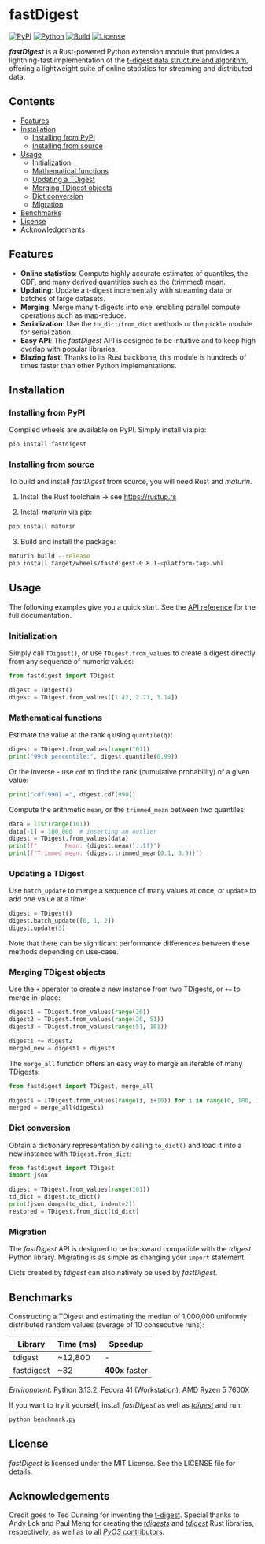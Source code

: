 # fastDigest

[![PyPI](https://img.shields.io/pypi/v/fastdigest.svg)](https://pypi.org/project/fastdigest/)
[![Python](https://img.shields.io/badge/python-3.7+-blue.svg)](https://www.python.org/downloads/)
[![Build](https://github.com/moritzmucha/fastdigest/actions/workflows/build.yml/badge.svg)](https://github.com/moritzmucha/fastdigest/actions)
[![License](https://img.shields.io/badge/License-MIT-yellow.svg)](./LICENSE)

***fastDigest*** is a Rust-powered Python extension module that provides a lightning-fast implementation of the [t-digest data structure and algorithm](https://github.com/tdunning/t-digest), offering a lightweight suite of online statistics for streaming and distributed data.

## Contents

- [Features](#features)
- [Installation](#installation)
  - [Installing from PyPI](#installing-from-pypi)
  - [Installing from source](#installing-from-source)
- [Usage](#usage)
  - [Initialization](#initialization)
  - [Mathematical functions](#mathematical-functions)
  - [Updating a TDigest](#updating-a-tdigest)
  - [Merging TDigest objects](#merging-tdigest-objects)
  - [Dict conversion](#dict-conversion)
  - [Migration](#migration)
- [Benchmarks](#benchmarks)
- [License](#license)
- [Acknowledgements](#acknowledgements)

## Features

- **Online statistics**: Compute highly accurate estimates of quantiles, the CDF, and many derived quantities such as the (trimmed) mean.
- **Updating**: Update a t-digest incrementally with streaming data or batches of large datasets.
- **Merging**: Merge many t-digests into one, enabling parallel compute operations such as map-reduce.
- **Serialization**: Use the `to_dict`/`from_dict` methods or the `pickle` module for serialization.
- **Easy API**: The *fastDigest* API is designed to be intuitive and to keep high overlap with popular libraries.
- **Blazing fast**: Thanks to its Rust backbone, this module is hundreds of times faster than other Python implementations.

## Installation

### Installing from PyPI

Compiled wheels are available on PyPI. Simply install via pip:

```bash
pip install fastdigest
```

### Installing from source

To build and install *fastDigest* from source, you will need Rust and *maturin*.

1. Install the Rust toolchain &rarr; see https://rustup.rs

2. Install *maturin* via pip:

```bash
pip install maturin
```

3. Build and install the package:

```bash
maturin build --release
pip install target/wheels/fastdigest-0.8.1-<platform-tag>.whl
```

## Usage

The following examples give you a quick start. See the [API reference](https://github.com/moritzmucha/fastdigest/blob/main/API.md) for the full documentation.

### Initialization

Simply call `TDigest()`, or use `TDigest.from_values` to create a digest directly from any sequence of numeric values:

```python
from fastdigest import TDigest

digest = TDigest()
digest = TDigest.from_values([1.42, 2.71, 3.14])
```

### Mathematical functions

Estimate the value at the rank `q` using `quantile(q)`:

```python
digest = TDigest.from_values(range(101))
print("99th percentile:", digest.quantile(0.99))
```

Or the inverse - use `cdf` to find the rank (cumulative probability) of a given value:

```python
print("cdf(990) =", digest.cdf(990))
```

Compute the arithmetic `mean`, or the `trimmed_mean` between two quantiles:

```python
data = list(range(101))
data[-1] = 100_000  # inserting an outlier
digest = TDigest.from_values(data)
print(f"        Mean: {digest.mean():.1f}")
print(f"Trimmed mean: {digest.trimmed_mean(0.1, 0.9)}")
```

### Updating a TDigest

Use `batch_update` to merge a sequence of many values at once, or `update` to add one value at a time:

```python
digest = TDigest()
digest.batch_update([0, 1, 2])
digest.update(3)
```

Note that there can be significant performance differences between these methods depending on use-case.

### Merging TDigest objects

Use the `+` operator to create a new instance from two TDigests, or `+=` to merge in-place:

```python
digest1 = TDigest.from_values(range(20))
digest2 = TDigest.from_values(range(20, 51))
digest3 = TDigest.from_values(range(51, 101))

digest1 += digest2
merged_new = digest1 + digest3
```

The `merge_all` function offers an easy way to merge an iterable of many TDigests:

```python
from fastdigest import TDigest, merge_all

digests = [TDigest.from_values(range(i, i+10)) for i in range(0, 100, 10)]
merged = merge_all(digests)
```

### Dict conversion

Obtain a dictionary representation by calling `to_dict()` and load it into a new instance with `TDigest.from_dict`:

```python
from fastdigest import TDigest
import json

digest = TDigest.from_values(range(101))
td_dict = digest.to_dict()
print(json.dumps(td_dict, indent=2))
restored = TDigest.from_dict(td_dict)
```

### Migration

The *fastDigest* API is designed to be backward compatible with the *tdigest* Python library. Migrating is as simple as changing your `import` statement.

Dicts created by *tdigest* can also natively be used by *fastDigest*.

## Benchmarks

Constructing a TDigest and estimating the median of 1,000,000 uniformly distributed random values (average of 10 consecutive runs):

| Library            | Time (ms) | Speedup         |
|--------------------|-----------|-----------------|
| tdigest            | ~12,800   | -               |
| fastdigest         | ~32       | **400x** faster |

*Environment*: Python 3.13.2, Fedora 41 (Workstation), AMD Ryzen 5 7600X

If you want to try it yourself, install *fastDigest* as well as [*tdigest*](https://github.com/CamDavidsonPilon/tdigest) and run:

```bash
python benchmark.py
```

## License

*fastDigest* is licensed under the MIT License. See the LICENSE file for details.

## Acknowledgements

Credit goes to Ted Dunning for inventing the [t-digest](https://github.com/tdunning/t-digest). Special thanks to Andy Lok and Paul Meng for creating the [*tdigests*](https://github.com/andylokandy/tdigests) and [*tdigest*](https://github.com/MnO2/t-digest) Rust libraries, respectively, as well as to all [*PyO3* contributors](https://github.com/pyo3).
